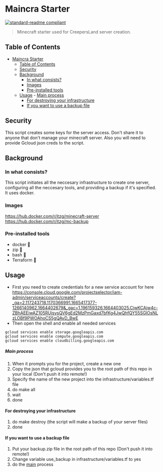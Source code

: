 # Maincra Starter

[![standard-readme compliant](https://img.shields.io/badge/readme%20style-standard-brightgreen.svg?style=flat-square)](https://github.com/RichardLitt/standard-readme)

> Minecraft starter used for CreepersLand server creation.

## Table of Contents

- [Maincra Starter](#maincra-starter)
  - [Table of Contents](#table-of-contents)
  - [Security](#security)
  - [Background](#background)
    - [In what consists?](#in-what-consists)
    - [Images](#images)
    - [Pre-installed tools](#pre-installed-tools)
  - [Usage](#usage)
        - [Main process](#main-process)
      - [For destroying your infrastructure](#for-destroying-your-infrastructure)
      - [If you want to use a backup file](#if-you-want-to-use-a-backup-file)

## Security

This script creates some keys for the server access. Don't share it to anyone that don't manage your minecraft server. Also you will need to provide Gcloud json creds to the script.

## Background

### In what consists?

This script initiates all the neccesary infrastructure to create one server, configuring all the neccesary tools, and providing a backup if it's specified. It uses docker.

### Images

https://hub.docker.com/r/itzg/minecraft-server
https://hub.docker.com/r/itzg/mc-backup

### Pre-installed tools

- docker :whale:
- zip :floppy_disk:
- bash :scroll:
- Terraform :wrench:

## Usage

- First you need to create credentials for a new service account for here https://console.cloud.google.com/projectselector/iam-admin/serviceaccounts/create?_ga=2.117243718.1170366991.1665417377-1266140962.1664402679&_gac=1.196159326.1664403025.CjwKCAjw4c-ZBhAEEiwAZ105RUjsysQV6gEd2MzPmGaxd7bfKg4JwQhfQY55SGlOsNLzLOBf9PWOAhoCS5gQAvD_BwE
- Then open the shell and enable all needed services
```
gcloud services enable storage.googleapis.com
gcloud services enable compute.googleapis.com
gcloud services enable cloudbilling.googleapis.com
```

##### Main process

1. When it prompts you for the project, create a new one
1. Copy the json that gcloud provides you to the root path of this repo in your local (Don't push it into remote!)
1. Specify the name of the new project into the infrastructure/variables.tf file
1. do make all
1. wait
1. done

#### For destroying your infrastructure

1. do make destroy (the script will make a backup of your server files)
1. done

#### If you want to use a backup file

1. Put your backup.zip file in the root path of this repo (Don't push it into remote!)
1. Change variable use_backup in infrastructure/variables.tf to yes
1. do the [main](#mainprocess) process